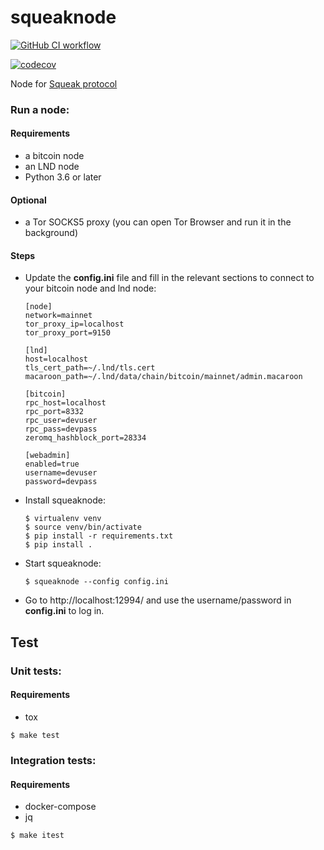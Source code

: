 # squeaknode

[![GitHub CI workflow](https://github.com/yzernik/squeaknode/actions/workflows/main.yml/badge.svg)](https://github.com/yzernik/squeaknode/actions/workflows/main.yml)

[![codecov](https://codecov.io/gh/yzernik/squeaknode/branch/master/graph/badge.svg?token=VV8WW3VR3Y)](https://codecov.io/gh/yzernik/squeaknode)

Node for [Squeak protocol](https://github.com/yzernik/squeak/blob/master/docs/PROTOCOL.md)

### Run a node:

#### Requirements
* a bitcoin node
* an LND node
* Python 3.6 or later

#### Optional
* a Tor SOCKS5 proxy (you can open Tor Browser and run it in the background)

#### Steps
- Update the **config.ini** file and fill in the relevant sections to connect to your bitcoin node and lnd node:
	```
	[node]
	network=mainnet
	tor_proxy_ip=localhost
	tor_proxy_port=9150

	[lnd]
	host=localhost
	tls_cert_path=~/.lnd/tls.cert
	macaroon_path=~/.lnd/data/chain/bitcoin/mainnet/admin.macaroon

	[bitcoin]
	rpc_host=localhost
	rpc_port=8332
	rpc_user=devuser
	rpc_pass=devpass
	zeromq_hashblock_port=28334

	[webadmin]
	enabled=true
	username=devuser
	password=devpass
	```
- Install squeaknode:
	```
	$ virtualenv venv
	$ source venv/bin/activate
	$ pip install -r requirements.txt
	$ pip install .
	```
- Start squeaknode:
 	```
	$ squeaknode --config config.ini
	```
- Go to http://localhost:12994/ and use the username/password in **config.ini** to log in.

## Test

### Unit tests:

#### Requirements
* tox

```
$ make test
```

### Integration tests:

#### Requirements
* docker-compose
* jq

```
$ make itest
```
